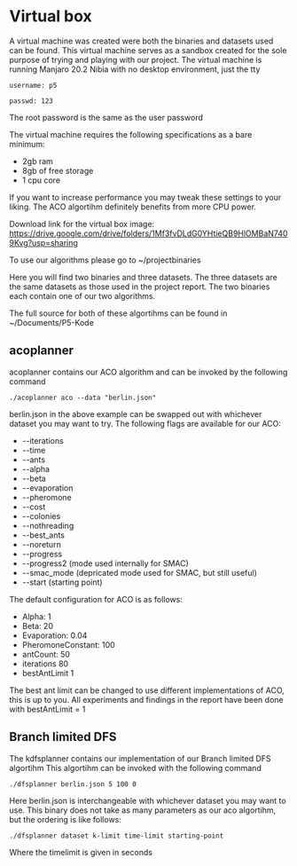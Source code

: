 # Virtual box
A virtual machine was created were both the binaries and datasets used can be found.
This virtual machine serves as a sandbox created for the sole purpose of trying and playing with our project.
The virtual machine is running Manjaro 20.2 Nibia with no desktop environment, just the tty

```username: p5```

```passwd: 123```

The root password is the same as the user password

The virtual machine requires the following specifications as a bare minimum:
- 2gb ram
- 8gb of free storage
- 1 cpu core

If you want to increase performance you may tweak these settings to your liking.
The ACO algortihm definitely benefits from more CPU power.

Download link for the virtual box image: https://drive.google.com/drive/folders/1Mf3fvDLdG0YHtieQB9HlOMBaN7409Kvg?usp=sharing

To use our algorithms please go to ~/projectbinaries

Here you will find two binaries and three datasets.
The three datasets are the same datasets as those used in the project report.
The two binaries each contain one of our two algorithms.

The full source for both of these algortihms can be found in ~/Documents/P5-Kode

## acoplanner
acoplanner contains our ACO algorithm and can be invoked by the following command

```./acoplanner aco --data "berlin.json"```

berlin.json in the above example can be swapped out with whichever dataset you may want to try.
The following flags are available for our ACO:
- --iterations
- --time
- --ants
- --alpha
- --beta
- --evaporation
- --pheromone
- --cost
- --colonies
- --nothreading
- --best_ants
- --noreturn
- --progress
- --progress2 (mode used internally for SMAC)
- --smac_mode (depricated mode used for SMAC, but still useful)
- --start (starting point)

The default configuration for ACO is as follows:
- Alpha: 1
- Beta: 20
- Evaporation: 0.04
- PheromoneConstant: 100
- antCount: 50
- iterations 80
- bestAntLimit 1

The best ant limit can be changed to use different implementations of ACO, this is up to you.
All experiments and findings in the report have been done with bestAntLimit = 1
## Branch limited DFS
The kdfsplanner contains our implementation of our Branch limited DFS algortihm
This algortihm can be invoked with the following command

`./dfsplanner berlin.json 5 100 0`

Here berlin.json is interchangeable with whichever dataset you may want to use.
This binary does not take as many parameters as our aco algortihm, but the ordering is like follows:

`./dfsplanner dataset k-limit time-limit starting-point`

Where the timelimit is given in seconds
